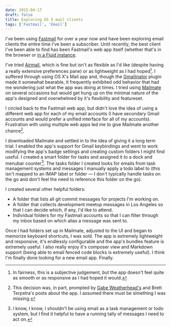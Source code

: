 ```yaml
---
date: 2015-04-17
draft: false
title: Exploring OS X mail clients
tags: ['Fastmail', 'Email']
---
```


I've been using [Fastmail](https://www.fastmail.com/?STKI=11917049) for over a year now and have been exploring email clients the entire time I've been a subscriber. Until recently, the best client I've been able to find has been Fastmail's web app itself (whether that's in the browser or [in a Fluid instance](http://coryd.me/notes/fastmail-in-fluid-app).<!-- excerpt -->

I've tried [Airmail](http://airmailapp.com/), which is fine but isn't as flexible as I'd like (despite having a really extensive preferences pane) or as lightweight as I had hoped[^1]. I suffered through using OS X's Mail app and, though the [Gmailinator](https://github.com/nompute/GMailinator) plugin made it somewhat bearable, it frequently exhibited odd behavior that had me wondering just what the app was doing at times. I tried using [Mailmate](http://freron.com) on several occasions but would get hung up on the minimal nature of the app's designed and overwhelmed by it's flexibility and featureset.

I circled back to the Fastmail web app, but didn't love the idea of using a different web app for each of my email accounts (I have secondary Gmail accounts and would prefer a unified interface for all of my accounts). Frustration with using multiple web apps led me to give Mailmate another chance[^2].

I downloaded Mailmate and settled in to the idea of giving it a long term trial. I enabled the app's support for Gmail keybindings and went to work modifying the app's badge settings and creating custom folders I might find useful. I created a smart folder for tasks and assigned it to a dock and menubar counter[^3]. The tasks folder I created looks for emails from task management systems and messages I manually apply a todo label to (this isn't mapped to an IMAP label or folder — I don't typically handle tasks on the go and don't feel the need to reference this folder on the go).

I created several other helpful folders:

- A folder that lists all git commit messages for projects I'm working on.
- A folder that collects development meetup messages in Los Angeles so that I can decide which, if any, I'd like to attend.
- Individual folders for my Fastmail accounts so that I can filter through my inbox based on which alias a message was sent to.

Once I had folders set up in Mailmate, adjusted to the UI and began to memorize keyboard shortcuts, I was sold. The app is extremely lightweight and responsive, it's endlessly configurable and the app's bundles feature is extremely useful. I also really enjoy it's composer view and Markdown support (being able to email fenced code blocks is extremely useful). I think I'm finally done looking for a new email app. Finally.

[^1]: In fairness, this is a subjective judgement, but the app doesn't feel quite as smooth or as responsive as I had hoped it would.
[^2]: This decision was, in part, prompted by [Gabe Weatherhead's](http://www.macdrifter.com/tag/mailmate.html) and Brett Terpstra's posts about the app. I assumed there must be slmething I was missing.
[^3]: I know, I know, I shouldn't be using email as a task management or todo system, but I find it helpful to have a running tally of messages I need to act on.

